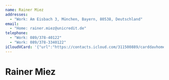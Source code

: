 ```yaml
---
name: Rainer Miez
addresses:
  - "Work: Am Eisbach 3, München, Bayern, 80538, Deutschland"
email:
  - "Home: rainer.miez@unicredit.de"
telephone:
  - "Work: 089/378-40122"
  - "Work: 089/378-3340122"
iCloudVCard: '{"url":"https://contacts.icloud.com/311500889/carddavhome/card/YWJjYTNiMDAtNDQ0My00YTljLTk5ZmUtNGEzNzJkYzFkNjNk.vcf","etag":"\"kmfhe7q2\"","data":"BEGIN:VCARD\r\nVERSION:3.0\r\nFN:\r\nN:Miez;Rainer;;;\r\nUID:abca3b00-4443-4a9c-99fe-4a372dc1d63d\r\nADR;TYPE=WORK:;;Am Eisbach 3;München;Bayern;80538;Deutschland;\r\nPRODID:ez-vcard 0.9.13-fc\r\nREV:2025-04-03T22:10:26Z\r\nORG:;\r\nEMAIL;TYPE=HOME:rainer.miez@unicredit.de\r\nTEL;TYPE=WORK:089/378-40122\r\nTEL;TYPE=WORK:089/378-3340122\r\nX-SOCIALPROFILE;CHARSET=UTF-8;TYPE=WIDGETS:\r\nEND:VCARD"}'
---
```

# Rainer Miez
